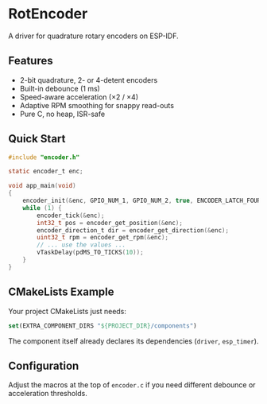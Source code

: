 # RotEncoder

A driver for quadrature rotary encoders on ESP-IDF. 

## Features
* 2-bit quadrature, 2- or 4-detent encoders
* Built-in debounce (1 ms)
* Speed-aware acceleration (×2 / ×4)
* Adaptive RPM smoothing for snappy read-outs
* Pure C, no heap, ISR-safe

## Quick Start
```c
#include "encoder.h"

static encoder_t enc;

void app_main(void)
{
    encoder_init(&enc, GPIO_NUM_1, GPIO_NUM_2, true, ENCODER_LATCH_FOUR3);
    while (1) {
        encoder_tick(&enc);
        int32_t pos = encoder_get_position(&enc);
        encoder_direction_t dir = encoder_get_direction(&enc);
        uint32_t rpm = encoder_get_rpm(&enc);
        // ... use the values ...
        vTaskDelay(pdMS_TO_TICKS(10));
    }
}
```

## CMakeLists Example
Your project CMakeLists just needs:
```cmake
set(EXTRA_COMPONENT_DIRS "${PROJECT_DIR}/components")
```
The component itself already declares its dependencies (`driver`, `esp_timer`).

## Configuration
Adjust the macros at the top of `encoder.c` if you need different debounce or acceleration thresholds.
